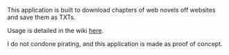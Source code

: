 This application is built to download chapters of web novels off websites and save them as TXTs.

Usage is detailed in the wiki [here](https://github.com/R-Bet/Novel-Downloader/wiki).

I do not condone pirating, and this application is made as proof of concept. 
